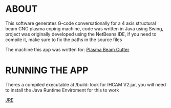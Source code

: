 # ABOUT

This software generates G-code conversationally for a 4 axis structural beam CNC plasma coping machine, code was written in Java using Swing, project was originally developed using the NetBeans IDE, if you need to compile it, make sure to fix the paths in the source files

The machine this app was written for: [Plasma Beam Cutter](https://www.metalinnovaecuador.com/videos-and-fotos.html)

# RUNNING THE APP

Theres a compiled executable at /build: look for IHCAM V2.jar, you will need to install the Java Runtime Enviroment for this to work

[JRE](https://java.com/en/download/)